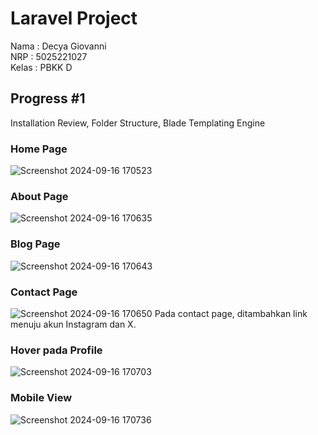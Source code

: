 # Laravel Project

Nama : Decya Giovanni <br>
NRP : 5025221027 <br>
Kelas : PBKK D

## Progress #1
Installation Review, Folder Structure, Blade Templating Engine <br>

### Home Page
![Screenshot 2024-09-16 170523](https://github.com/user-attachments/assets/919eae91-f1c8-4a87-9b0c-0a5660efba53)

### About Page
![Screenshot 2024-09-16 170635](https://github.com/user-attachments/assets/51b363d6-b9d6-463f-93b4-6eee044397b1)

### Blog Page
![Screenshot 2024-09-16 170643](https://github.com/user-attachments/assets/e8fa4fff-877b-4abb-8059-c53629f8475e)

### Contact Page
![Screenshot 2024-09-16 170650](https://github.com/user-attachments/assets/66d1b50b-3591-4d98-b04b-18900d2a769e)
Pada contact page, ditambahkan link menuju akun Instagram dan X.

### Hover pada Profile
![Screenshot 2024-09-16 170703](https://github.com/user-attachments/assets/e925b72c-a217-4bef-a640-2cdd909901f3)

### Mobile View
![Screenshot 2024-09-16 170736](https://github.com/user-attachments/assets/d2206317-38dd-4e65-96aa-e9f2ad345751)
